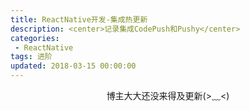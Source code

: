 ```yaml
---
title: ReactNative开发-集成热更新
description: <center>记录集成CodePush和Pushy</center>
categories:
 - ReactNative
tags: 进阶
updated: 2018-03-15 00:00:00
---
```


<center>博主大大还没来得及更新(>﹏<)</center>